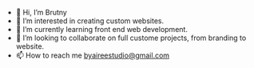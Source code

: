 - 👋 Hi, I’m Brutny
- 👀 I’m interested in creating custom websites.
- 🌱 I’m currently learning front end web development.
- 💞️ I’m looking to collaborate on full custome projects, from branding to website.
- 📫 How to reach me byaireestudio@gmail.com

<!---
BrutnyStHilaire/BrutnyStHilaire is a ✨ special ✨ repository because its `README.md` (this file) appears on your GitHub profile.
You can click the Preview link to take a look at your changes.
--->
